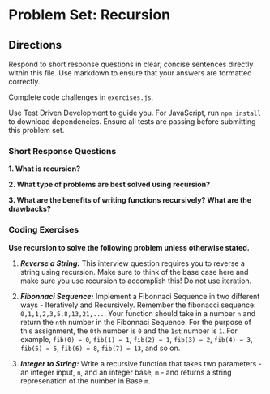 # Problem Set: Recursion

## Directions
Respond to short response questions in clear, concise sentences directly within this file. Use markdown to ensure that your answers are formatted correctly.

Complete code challenges in `exercises.js`. 

Use Test Driven Development to guide you. For JavaScript, run `npm install` to download dependencies. Ensure all tests are passing before submitting this problem set.

### Short Response Questions

**1. What is recursion?**

**2. What type of problems are best solved using recursion?**

**3. What are the benefits of writing functions recursively? What are the drawbacks?**

### Coding Exercises

**Use recursion to solve the following problem unless otherwise stated.**

1. **_Reverse a String:_** This interview question requires you to reverse a string using recursion. Make sure to think of the base case here and make sure you use recursion to accomplish this! Do not use iteration.

2. **_Fibonnaci Sequence:_** Implement a Fibonnaci Sequence in two different ways - Iteratively and Recursively. Remember the fibonacci sequence: `0,1,1,2,3,5,8,13,21,...`. Your function should take in a number `n` and return the `nth` number in the Fibonnaci Sequence. For the purpose of this assignment, the `0th` number is `0` and the `1st` number is `1`. For example, `fib(0) = 0`, `fib(1) = 1`, `fib(2) = 1`, `fib(3) = 2`, `fib(4) = 3`, `fib(5) = 5`, `fib(6) = 8`, `fib(7) = 13`, and so on. 

3. **_Integer to String:_** Write a recursive function that takes two parameters - an integer input, `n`, and an integer base, `m` - and returns a string represenation of the number in Base `m`.
